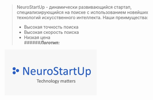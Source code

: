 > NeuroStartUp - динамически развивающийся стартап, 
специализирующийся на поиске с использованием новейших технологий 
искусственного интеллекта. Наши преимущества:<br>
> - Высокая точность поиска <br>
> - Высокая скорость поиска <br>
> - Низкая цена <br>
######***Логотип:***

![GitHub Logo](/imag/logo.jpeg)